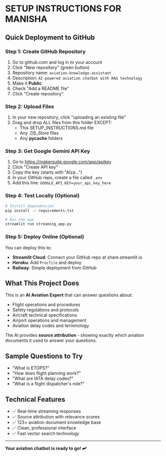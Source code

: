 # SETUP INSTRUCTIONS FOR MANISHA

## Quick Deployment to GitHub

### Step 1: Create GitHub Repository
1. Go to github.com and log in to your account
2. Click "New repository" (green button)
3. Repository name: `aviation-knowledge-assistant` 
4. Description: `AI-powered aviation chatbot with RAG technology`
5. Make it **Public** 
6. Check "Add a README file"
7. Click "Create repository"

### Step 2: Upload Files
1. In your new repository, click "uploading an existing file"
2. Drag and drop ALL files from this folder EXCEPT:
   - This SETUP_INSTRUCTIONS.md file
   - Any .DS_Store files
   - Any __pycache__ folders

### Step 3: Get Google Gemini API Key
1. Go to https://makersuite.google.com/app/apikey
2. Click "Create API key"
3. Copy the key (starts with "AIza...")
4. In your GitHub repo, create a file called `.env`
5. Add this line: `GOOGLE_API_KEY=your_api_key_here`

### Step 4: Test Locally (Optional)
```bash
# Install dependencies
pip install -r requirements.txt

# Run the app
streamlit run streaming_app.py
```

### Step 5: Deploy Online (Optional)
You can deploy this to:
- **Streamlit Cloud**: Connect your GitHub repo at share.streamlit.io
- **Heroku**: Add `Procfile` and deploy
- **Railway**: Simple deployment from GitHub

## What This Project Does

This is an **AI Aviation Expert** that can answer questions about:
- Flight operations and procedures
- Safety regulations and protocols  
- Aircraft technical specifications
- Airport operations and management
- Aviation delay codes and terminology

The AI provides **source attribution** - showing exactly which aviation documents it used to answer your questions.

## Sample Questions to Try
- "What is ETOPS?"
- "How does flight planning work?"
- "What are IATA delay codes?"
- "What is a flight dispatcher's role?"

## Technical Features
- ✅ Real-time streaming responses
- ✅ Source attribution with relevance scores
- ✅ 123+ aviation document knowledge base
- ✅ Clean, professional interface
- ✅ Fast vector search technology

---

**Your aviation chatbot is ready to go! 🛩️**
